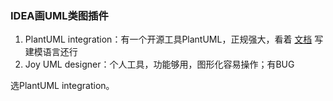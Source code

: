 ### IDEA画UML类图插件
1. PlantUML integration：有一个开源工具PlantUML，正规强大，看着 [文档](https://plantuml.com/zh/class-diagram) 写建模语言还行
2. Joy UML designer：个人工具，功能够用，图形化容易操作；有BUG

选PlantUML integration。